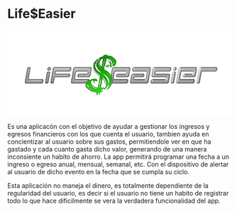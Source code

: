 # Life$Easier
![alt text](https://github.com/aolje/LifeEasier/blob/alejo/src/assets/img/logo.png?raw=true)

Es una aplicacón con el objetivo de ayudar a gestionar los ingresos y egresos financieros con los que cuenta el usuario, tambien ayuda en concientizar al usuario sobre sus gastos, permitiendole ver en que ha gastado y cada cuanto gasta dicho valor, generando de una manera inconsiente un habito
de ahorro. La app permitirá programar una fecha a un ingreso o egreso anual, mensual, semanal, etc. Con el dispositivo de alertar al usuario 
de dicho evento en la fecha que se cumpla su ciclo.

Esta aplicación no maneja el dinero, es totalmente dependiente de la regularidad del usuario, es decir si el usuario no tiene un habito 
de registrar todo lo que hace dificilmente se vera la verdadera funcionalidad del app.
